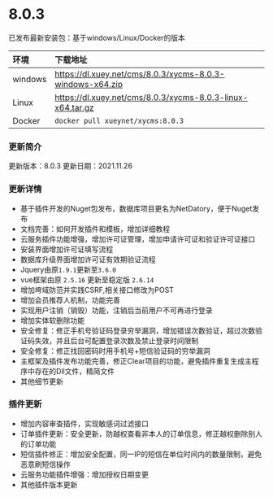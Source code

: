 # 8.0.3

已发布最新安装包：基于windows/Linux/Docker的版本

|环境|下载地址|
|:----|:----|
| windows | https://dl.xuey.net/cms/8.0.3/xycms-8.0.3-windows-x64.zip |
| Linux | https://dl.xuey.net/cms/8.0.3/xycms-8.0.3-linux-x64.tar.gz |
| Docker | `docker pull xueynet/xycms:8.0.3` |

### 更新简介

更新版本：8.0.3  更新日期：2021.11.26

### 更新详情

* 基于插件开发的Nuget包发布，数据库项目更名为NetDatory，便于Nuget发布
* 文档完善：如何开发插件和模板，增加详细教程
* 云服务插件功能增强，增加许可证管理，增加申请许可证和验证许可证接口
* 安装界面增加许可证填写流程
* 数据库升级界面增加许可证有效期验证流程
* Jquery由原`1.9.1`更新至`3.6.0`
* vue框架由原 `2.5.16` 更新至稳定版 `2.6.14`
* 增加垮域防范并实践CSRF,相关接口修改为POST
* 增加会员推荐人机制，功能完善
* 实现用户注销（销毁）功能，注销后当前用户不可再进行登录
* 增加实体软删除功能
* 安全修复：修正手机号验证码登录穷举漏洞，增加错误次数验证，超过次数验证码失效，并且后台可配置登录次数及禁止登录时间限制
* 安全修复：修正找回密码时用手机号+短信验证码的穷举漏洞
* 主框架及插件发布功能完善，修正Clear项目的功能，避免插件重复生成主程序中存在的Dll文件，精简文件
* 其他细节更新

### 插件更新

* 增加内容审查插件，实现敏感词过滤接口
* 订单插件更新：安全更新，防越权查看非本人的订单信息，修正越权删除别人的订单功能
* 短信插件修正：增加安全配置，同一IP的短信在单位时间内的数量限制，避免恶意刷短信操作
* 云服务功能插件增强：增加授权日期变更
* 其他插件版本更新